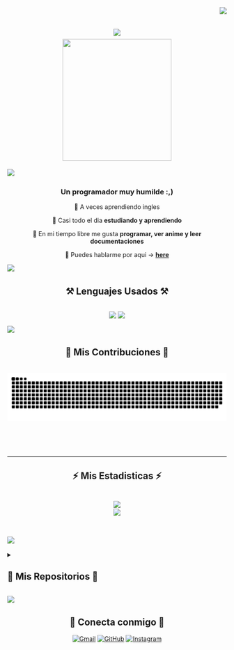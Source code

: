 <img align="right" src="https://visitor-badge.laobi.icu/badge?page_id=DariKawer.DariKawer" />

<h1 align="center">
    <img src="https://readme-typing-svg.herokuapp.com/?font=Righteous&size=35&center=true&vCenter=true&width=550&height=70&duration=4000&lines=Q+onda+papus!;+Yo+soy+Dari!;" />
    <br/>
    <img align="center" src="https://th.bing.com/th/id/OIP.ExdfXH4SRocjB3p0N79xpAHaIY?pid=ImgDet&rs=1" width="250"  height="280" />
</h1>

<a href="https://www.youtube.com/watch?v=dQw4w9WgXcQ"><img src="https://user-images.githubusercontent.com/73097560/115834477-dbab4500-a447-11eb-908a-139a6edaec5c.gif"></a>

<h3 align="center">Un programador muy humilde :,)</h3>

<div align="center">

 🤖 A veces aprendiendo ingles
 
 🔭 Casi todo el dia **estudiando y aprendiendo**
 
 🌱 En mi tiempo libre me gusta **programar, ver anime y leer documentaciones**

 💬 Puedes hablarme por aqui -> **[here](https://www.instagram.com/dari.kawer/)**
 
 </div>

 <a href="https://www.youtube.com/watch?v=dQw4w9WgXcQ"><img src="https://user-images.githubusercontent.com/73097560/115834477-dbab4500-a447-11eb-908a-139a6edaec5c.gif"></a>
 
<h2 align="center">⚒️ Lenguajes Usados ⚒️</h2>
<br/>
<div align="center">
    <img src="https://skillicons.dev/icons?i=html,css,vscode,github,git,nodejs,python,javascript" />
    <img src="https://skillicons.dev/icons?i=mongodb,cpp,java,mysql" /><br>
</div>

<a href="https://www.youtube.com/watch?v=dQw4w9WgXcQ"><img src="https://user-images.githubusercontent.com/73097560/115834477-dbab4500-a447-11eb-908a-139a6edaec5c.gif"></a>

<div align="center">
  <h2>🐍 Mis Contribuciones 🐍</h2>
  <br>
  <img alt="snake eating my contributions" src="https://raw.githubusercontent.com/DariKawer/DariKawer/output/github-contribution-grid-snake.svg" />
  
  <br/><br/><br/>
</div>

<hr/>

<h2 align="center">⚡ Mis Estadisticas ⚡</h2>
<br>
<div align="center">
  <img align="center" src="https://streak-stats.demolab.com?user=DariKawer&theme=transparent&hide_border=true&locale=es&date_format=j%20M%5B%20Y%5D&card_width=550"/>
  <br/>
  <img align="center" src="https://github-readme-stats.vercel.app/api/top-langs/?username=DariKawer&theme=transparent&line_height=40&&locale=eshide=css&locale=es"/>
</div>

<br/><br/>
<a href="https://www.youtube.com/watch?v=dQw4w9WgXcQ"><img src="https://user-images.githubusercontent.com/73097560/115834477-dbab4500-a447-11eb-908a-139a6edaec5c.gif"></a>

<details><summary><h2> 📂 Mis Repositorios 📂</h2></summary>
	
<div>
  <p align="center">
	<a href="https://github.com/DariKawer/4SIS1A_Carballo_Guevara_Itan_2023">
      		<img src="https://github-readme-stats.vercel.app/api/pin/?username=DariKawer&repo=4SIS1A_Carballo_Guevara_Itan_2023&theme=tokyonight" alt="GitHub Stats" />
    	</a>
	<a href="https://github.com/DariKawer/contador-2024">
		<img src="https://github-readme-stats.vercel.app/api/pin/?username=DariKawer&repo=contador-2024&theme=tokyonight" alt="GitHub Stats" />
	</a>
	<a href="https://github.com/DariKawer/Darken">
		<img src="https://github-readme-stats.vercel.app/api/pin/?username=DariKawer&repo=Darken&theme=tokyonight" alt="GitHub Stats" />
	</a>
	<a href="https://github.com/DariKawer/restaurantUTC">
		<img src="https://github-readme-stats.vercel.app/api/pin/?username=DariKawer&repo=restaurantUTC&theme=tokyonight" alt="GitHub Stats" />
	</a>
	</p>
</div>
</details>

<a href="https://www.youtube.com/watch?v=dQw4w9WgXcQ"><img src="https://user-images.githubusercontent.com/73097560/115834477-dbab4500-a447-11eb-908a-139a6edaec5c.gif"></a>

<h2 align="center">🥳 Conecta conmigo 🥳</h2>

<p align="center">
	<a href="mailto:ahmed.ilovestarko@gmail.com"><img img src="https://img.shields.io/badge/gmail-%23EA4335.svg?style=plastic&logo=gmail&logoColor=white" alt="Gmail"/></a>
	<a href="https://github.com/DariKawer"><img src="https://img.shields.io/badge/github-%23181717.svg?style=plastic&logo=github&logoColor=white" alt="GitHub"/></a>
	<a href="https://www.instagram.com/dari.kawer/"><img src="https://img.shields.io/badge/instagram-%23E4405F.svg?style=plastic&logo=instagram&logoColor=white" alt="Instagram"/></a>
</p>

